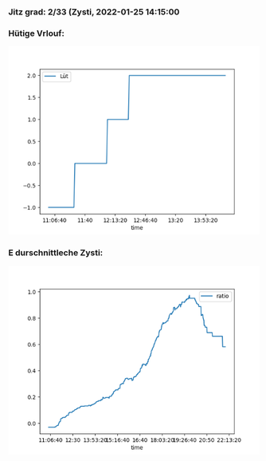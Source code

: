 ### Jitz grad: 2/33 (Zysti, 2022-01-25 14:15:00

### Hütige Vrlouf:
![Graph](Today.png)

### E durschnittleche Zysti:
![Graph](Zysti.png)